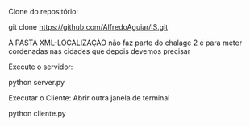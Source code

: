 Clone do repositório:
 
   git clone https://github.com/AlfredoAguiar/IS.git

  




A PASTA XML-LOCALIZAÇÃO não faz parte do chalage 2 é para meter cordenadas nas cidades que depois devemos precisar


 Execute o servidor:

python server.py



Executar o Cliente:
Abrir outra janela de terminal


python cliente.py

